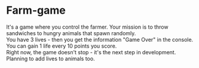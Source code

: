 # Farm-game
It's a game where you control the farmer. Your mission is to throw sandwiches to hungry animals that spawn randomly. <br />
You have 3 lives - then you get the information "Game Over" in the console. You can gain 1 life every 10 points you score. <br />
Right now, the game doesn't stop - it's the next step in development. <br />
Planning to add lives to animals too.
